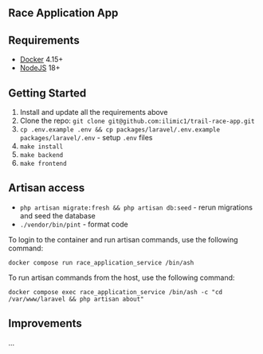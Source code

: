 ## Race Application App

## Requirements

- [Docker](https://www.docker.com/products/docker-desktop/) 4.15+
- [NodeJS](https://nodejs.org/en/download) 18+

## Getting Started

1. Install and update all the requirements above
2. Clone the repo: `git clone git@github.com:ilimic1/trail-race-app.git`
3. `cp .env.example .env && cp packages/laravel/.env.example packages/laravel/.env` - setup `.env` files
4. `make install`
5. `make backend`
6. `make frontend`

## Artisan access

- `php artisan migrate:fresh && php artisan db:seed` - rerun migrations and seed the database
- `./vendor/bin/pint` - format code

To login to the container and run artisan commands, use the following command:

`docker compose run race_application_service /bin/ash`

To run artisan commands from the host, use the following command:

`docker compose exec race_application_service /bin/ash -c "cd /var/www/laravel && php artisan about"`

## Improvements

...
